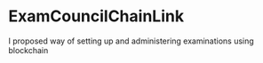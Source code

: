 # ExamCouncilChainLink
I proposed way of setting up and administering examinations using blockchain
